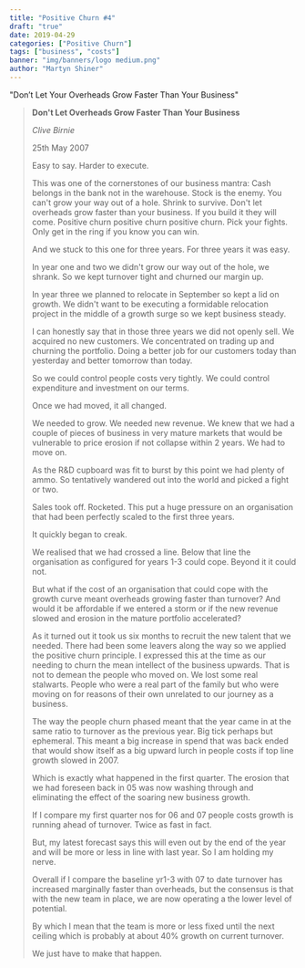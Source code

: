 ```yaml
---
title: "Positive Churn #4"
draft: "true"
date: 2019-04-29
categories: ["Positive Churn"]
tags: ["business", "costs"]
banner: "img/banners/logo medium.png"
author: "Martyn Shiner"
---
```

"Don’t Let Your Overheads Grow Faster Than Your Business"

<!--more-->
> __Don't Let Overheads Grow Faster Than Your Business__
>
> *Clive Birnie*
>
> 25th May 2007
> 
> Easy to say. Harder to execute.
> 
> This was one of the cornerstones of our business mantra: Cash belongs in the bank not in the warehouse. Stock is the enemy. You can't grow your way out of a hole. Shrink to survive. Don't let overheads grow faster than your business. If you build it they will come. Positive churn positive churn positive churn. Pick your fights. Only get in the ring if you know you can win.
> 
> And we stuck to this one for three years. For three years it was easy. 
> 
> In year one and two we didn't grow our way out of the hole, we shrank. So we kept turnover tight and churned our margin up.
> 
> In year three we planned to relocate in September so kept a lid on growth. We didn't want to be executing a formidable relocation project in the middle of a growth surge so we kept business steady.
> 
> I can honestly say that in those three years we did not openly sell. We acquired no new customers. We concentrated on trading up and churning the portfolio. Doing a better job for our customers today than yesterday and better tomorrow than today.
> 
> So we could control people costs very tightly. We could control expenditure and investment on our terms.
> 
> Once we had moved, it all changed.
> 
> We needed to grow. We needed new revenue. We knew that we had a couple of pieces of business in very mature markets that would be vulnerable to price erosion if not collapse within 2 years. We had to move on.
> 
> As the R&D cupboard was fit to burst by this point we had plenty of ammo. So tentatively wandered out into the world and picked a fight or two.
> 
> Sales took off. Rocketed. This put a huge pressure on an organisation that had been perfectly scaled to the first three years. 
> 
> It quickly began to creak. 
> 
> We realised that we had crossed a line. Below that line the organisation as configured for years 1-3 could cope. Beyond it it could not. 
> 
> But what if the cost of an organisation that could cope with the growth curve meant overheads growing faster than turnover? And would it be affordable if we entered a storm or if the new revenue slowed and erosion in the mature portfolio accelerated? 
> 
> As it turned out it took us six months to recruit the new talent that we needed. There had been some leavers along the way so we applied the positive churn principle. I expressed this at the time as our needing to churn the mean intellect of the business upwards. That is not to demean the people who moved on. We lost some real stalwarts. People who were a real part of the family but who were moving on for reasons of their own unrelated to our journey as a business.
> 
> The way the people churn phased meant that the year came in at the same ratio to turnover as the previous year. Big tick perhaps but ephemeral. This meant a big increase in spend that was back ended that would show itself as a big upward lurch in people costs if top line growth slowed in 2007. 
> 
> Which is exactly what happened in the first quarter. The erosion that we had foreseen back in 05 was now washing through and eliminating the effect of the soaring new business growth. 
> 
> If I compare my first quarter nos for 06 and 07 people costs growth is running ahead of turnover. Twice as fast in fact. 
> 
> But, my latest forecast says this will even out by the end of the year and will be more or less in line with last year. So I am holding my nerve. 
> 
> Overall if I compare the baseline yr1-3 with 07 to date turnover has increased marginally faster than overheads, but the consensus is that with the new team in place, we are now operating a the lower level of potential. 
> 
> By which I mean that the team is more or less fixed until the next ceiling which is probably at about 40% growth on current turnover. 
> 
> We just have to make that happen.